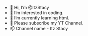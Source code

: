 - 👋 Hi, I’m @ItzStacy
- 👀 I’m interested in coding.
- 🌱 I’m currently learning html.
- 💞️ Please subscribe my YT Channel.
- 📫 Channel name - Itz Stacy

<!---
ItzStacy/ItzStacy is a ✨ special ✨ repository because its `README.md` (this file) appears on your GitHub profile.
You can click the Preview link to take a look at your changes.
--->
